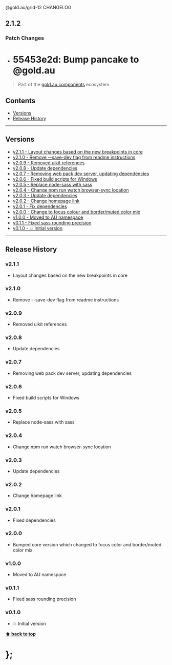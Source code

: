 @gold.au/grid-12 CHANGELOG

## 2.1.2

### Patch Changes

- # 55453e2d: Bump pancake to @gold.au

> Part of the [gold.au components](https://github.com/designsystemau/gold-design-system/) ecosystem.

## Contents

- [Versions](#install)
- [Release History](#release-history)

---

## Versions

- [v2.1.1 - Layout changes based on the new breakpoints in core](#v211)
- [v2.1.0 - Remove --save-dev flag from readme instructions](#v210)
- [v2.0.9 - Removed uikit references](#v209)
- [v2.0.8 - Update dependencies](#v208)
- [v2.0.7 - Removing web pack dev server, updating dependencies](#v207)
- [v2.0.6 - Fixed build scripts for Windows](#v206)
- [v2.0.5 - Replace node-sass with sass](#v205)
- [v2.0.4 - Change npm run watch browser-sync location](#v204)
- [v2.0.3 - Update dependencies](#v203)
- [v2.0.2 - Change homepage link](#v202)
- [v2.0.1 - Fix dependencies](#v201)
- [v2.0.0 - Change to focus colour and border/muted color mix](#v200)
- [v1.0.0 - Moved to AU namespace](#v100)
- [v0.1.1 - Fixed sass rounding precision](#v011)
- [v0.1.0 - 💥 Initial version](#v010)

---

## Release History

### v2.1.1

- Layout changes based on the new breakpoints in core

### v2.1.0

- Remove --save-dev flag from readme instructions

### v2.0.9

- Removed uikit references

### v2.0.8

- Update dependencies

### v2.0.7

- Removing web pack dev server, updating dependencies

### v2.0.6

- Fixed build scripts for Windows

### v2.0.5

- Replace node-sass with sass

### v2.0.4

- Change npm run watch browser-sync location

### v2.0.3

- Update dependencies

### v2.0.2

- Change homepage link

### v2.0.1

- Fixed dependencies

### v2.0.0

- Bumped core version which changed to focus color and border/muted color mix

### v1.0.0

- Moved to AU namespace

### v0.1.1

- Fixed sass rounding precision

### v0.1.0

- 💥 Initial version

**[⬆ back to top](#contents)**

# };
